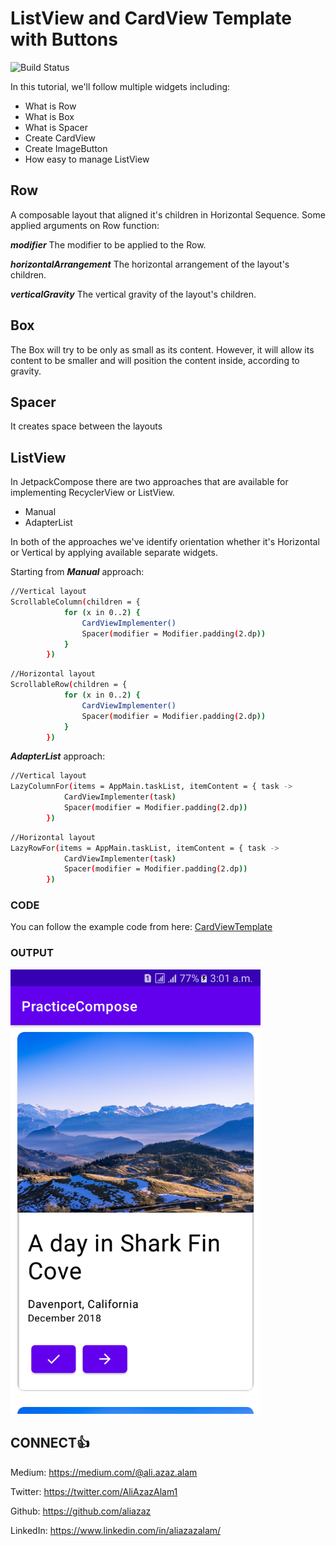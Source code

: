 # ListView and CardView Template with Buttons

![Build Status](https://travis-ci.org/joemccann/dillinger.svg?branch=master)

In this tutorial, we'll follow multiple widgets including:

* What is Row
* What is Box
* What is Spacer
* Create CardView
* Create ImageButton
* How easy to manage ListView

## Row
A composable layout that aligned it's children in Horizontal Sequence. Some applied arguments on Row function:

***modifier*** The modifier to be applied to the Row.

***horizontalArrangement*** The horizontal arrangement of the layout's children.

***verticalGravity*** The vertical gravity of the layout's children.

## Box
The Box will try to be only as small as its content. However, it will allow its content to be smaller and will position the content inside, according to gravity.

## Spacer
It creates space between the layouts

## ListView
In JetpackCompose there are two approaches that are available for implementing RecyclerView or ListView.

* Manual
* AdapterList

In both of the approaches we've identify orientation whether it's Horizontal or Vertical by applying available separate widgets.

Starting from ***Manual*** approach:

```sh
//Vertical layout
ScrollableColumn(children = {
            for (x in 0..2) {
                CardViewImplementer()
                Spacer(modifier = Modifier.padding(2.dp))
            }
        })
```

```sh
//Horizontal layout
ScrollableRow(children = {
            for (x in 0..2) {
                CardViewImplementer()
                Spacer(modifier = Modifier.padding(2.dp))
            }
        })
```

***AdapterList*** approach:

```sh
//Vertical layout
LazyColumnFor(items = AppMain.taskList, itemContent = { task ->
            CardViewImplementer(task)
            Spacer(modifier = Modifier.padding(2.dp))
        })
```

```sh
//Horizontal layout
LazyRowFor(items = AppMain.taskList, itemContent = { task ->
            CardViewImplementer(task)
            Spacer(modifier = Modifier.padding(2.dp))
        })
```

### CODE

You can follow the example code from here: [CardViewTemplate](https://github.com/AliAzaz/PracticeComposeExamples/blob/CardViewTemplate/app/src/main/java/com/example/practicecompose_examples/MainActivity.kt)

### OUTPUT
<img alt="Pic-1" src="https://github.com/AliAzaz/PracticeComposeExamples/blob/CardViewTemplate/pic_card.png" width="400"/>



## CONNECT👍
Medium: https://medium.com/@ali.azaz.alam

Twitter: https://twitter.com/AliAzazAlam1

Github: https://github.com/aliazaz

LinkedIn: https://www.linkedin.com/in/aliazazalam/
